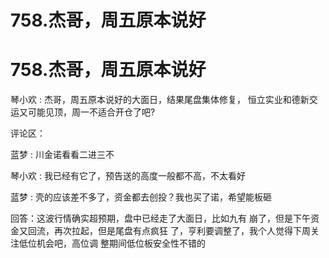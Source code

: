 # 758.杰哥，周五原本说好

# 758.杰哥，周五原本说好

琴小欢 : 杰哥，周五原本说好的大面日，结果尾盘集体修复， 恒立实业和德新交运又可能见顶，周一不适合开仓了吧?

评论区：

蓝梦 : 川金诺看看二进三不

琴小欢 : 我已经有它了，预告送的高度一般都不高，不太看好

蓝梦 : 壳的应该差不多了，资金都去创投？我也买了诺，希望能板砸

回答：这波行情确实超预期，盘中已经走了大面日，比如九有 崩了，但是下午资金又回流，再次拉起，但是尾盘有点疯狂 了，亨利要调整了，我个人觉得下周关注低位机会吧，高位调 整期间低位板安全性不错的
